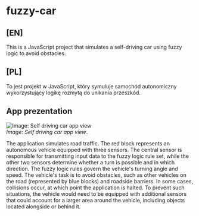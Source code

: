 # fuzzy-car

## [EN]
This is a JavaScript project that simulates a self-driving car using fuzzy logic to avoid obstacles.

## [PL]
To jest projekt w JavaScript, który symuluje samochód autonomiczny wykorzystujący logikę rozmytą do unikania przeszkód.

## App prezentation
![Image: Self driving car app view](https://github.com/user-attachments/assets/95b8c95d-83d8-486b-9078-8264818a528d)  
*Image: Self driving car app view.*. 

The application simulates road traffic. The red block represents an autonomous vehicle equipped with three sensors. The central sensor is responsible for transmitting input data to the fuzzy logic rule set, while the other two sensors determine whether a turn is possible and in which direction. The fuzzy logic rules govern the vehicle's turning angle and speed. The vehicle's task is to avoid obstacles, such as other vehicles on the road (represented by blue blocks) and roadside barriers. In some cases, collisions occur, at which point the application is halted. To prevent such situations, the vehicle would need to be equipped with additional sensors that could account for a larger area around the vehicle, including objects located alongside or behind it.
